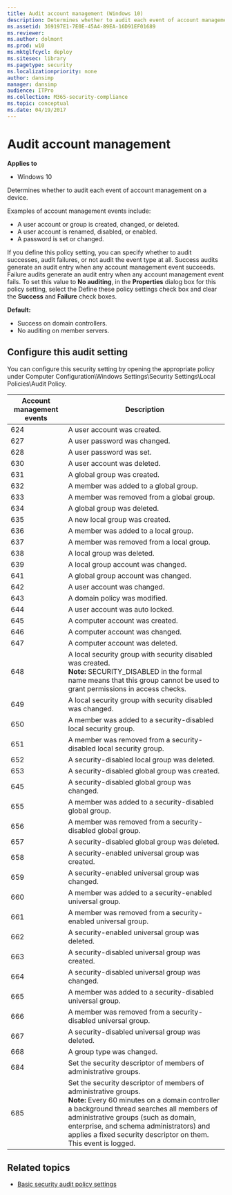 ```yaml
---
title: Audit account management (Windows 10)
description: Determines whether to audit each event of account management on a device.
ms.assetid: 369197E1-7E0E-45A4-89EA-16D91EF01689
ms.reviewer: 
ms.author: dolmont
ms.prod: w10
ms.mktglfcycl: deploy
ms.sitesec: library
ms.pagetype: security
ms.localizationpriority: none
author: dansimp
manager: dansimp
audience: ITPro
ms.collection: M365-security-compliance
ms.topic: conceptual
ms.date: 04/19/2017
---
```


# Audit account management

**Applies to**
-   Windows 10

Determines whether to audit each event of account management on a device.

Examples of account management events include:

-   A user account or group is created, changed, or deleted.
-   A user account is renamed, disabled, or enabled.
-   A password is set or changed.

If you define this policy setting, you can specify whether to audit successes, audit failures, or not audit the event type at all. Success audits generate an audit entry when any account management event succeeds. Failure audits generate an audit entry when any account management event fails. To 
set this value to **No auditing**, in the **Properties** dialog box for this policy setting, select the Define these policy settings check box and clear the **Success** and **Failure** check boxes.

**Default:**

-   Success on domain controllers.
-   No auditing on member servers.

## Configure this audit setting

You can configure this security setting by opening the appropriate policy under Computer Configuration\\Windows Settings\\Security Settings\\Local Policies\\Audit Policy.


| Account management events |                                                                                                                                                       Description                                                                                                                                                       |
|---------------------------|-------------------------------------------------------------------------------------------------------------------------------------------------------------------------------------------------------------------------------------------------------------------------------------------------------------------------|
|            624            |                                                                                                                                               A user account was created.                                                                                                                                               |
|            627            |                                                                                                                                              A user password was changed.                                                                                                                                               |
|            628            |                                                                                                                                                A user password was set.                                                                                                                                                 |
|            630            |                                                                                                                                               A user account was deleted.                                                                                                                                               |
|            631            |                                                                                                                                               A global group was created.                                                                                                                                               |
|            632            |                                                                                                                                          A member was added to a global group.                                                                                                                                          |
|            633            |                                                                                                                                        A member was removed from a global group.                                                                                                                                        |
|            634            |                                                                                                                                               A global group was deleted.                                                                                                                                               |
|            635            |                                                                                                                                             A new local group was created.                                                                                                                                              |
|            636            |                                                                                                                                          A member was added to a local group.                                                                                                                                           |
|            637            |                                                                                                                                        A member was removed from a local group.                                                                                                                                         |
|            638            |                                                                                                                                               A local group was deleted.                                                                                                                                                |
|            639            |                                                                                                                                           A local group account was changed.                                                                                                                                            |
|            641            |                                                                                                                                           A global group account was changed.                                                                                                                                           |
|            642            |                                                                                                                                               A user account was changed.                                                                                                                                               |
|            643            |                                                                                                                                              A domain policy was modified.                                                                                                                                              |
|            644            |                                                                                                                                             A user account was auto locked.                                                                                                                                             |
|            645            |                                                                                                                                             A computer account was created.                                                                                                                                             |
|            646            |                                                                                                                                             A computer account was changed.                                                                                                                                             |
|            647            |                                                                                                                                             A computer account was deleted.                                                                                                                                             |
|            648            |                                                                A local security group with security disabled was created.<br>**Note:**  SECURITY_DISABLED in the formal name means that this group cannot be used to grant permissions in access checks.                                                                |
|            649            |                                                                                                                               A local security group with security disabled was changed.                                                                                                                                |
|            650            |                                                                                                                             A member was added to a security-disabled local security group.                                                                                                                             |
|            651            |                                                                                                                           A member was removed from a security-disabled local security group.                                                                                                                           |
|            652            |                                                                                                                                      A security-disabled local group was deleted.                                                                                                                                       |
|            653            |                                                                                                                                      A security-disabled global group was created.                                                                                                                                      |
|            645            |                                                                                                                                      A security-disabled global group was changed.                                                                                                                                      |
|            655            |                                                                                                                                 A member was added to a security-disabled global group.                                                                                                                                 |
|            656            |                                                                                                                               A member was removed from a security-disabled global group.                                                                                                                               |
|            657            |                                                                                                                                      A security-disabled global group was deleted.                                                                                                                                      |
|            658            |                                                                                                                                     A security-enabled universal group was created.                                                                                                                                     |
|            659            |                                                                                                                                     A security-enabled universal group was changed.                                                                                                                                     |
|            660            |                                                                                                                                A member was added to a security-enabled universal group.                                                                                                                                |
|            661            |                                                                                                                              A member was removed from a security-enabled universal group.                                                                                                                              |
|            662            |                                                                                                                                     A security-enabled universal group was deleted.                                                                                                                                     |
|            663            |                                                                                                                                    A security-disabled universal group was created.                                                                                                                                     |
|            664            |                                                                                                                                    A security-disabled universal group was changed.                                                                                                                                     |
|            665            |                                                                                                                               A member was added to a security-disabled universal group.                                                                                                                                |
|            666            |                                                                                                                             A member was removed from a security-disabled universal group.                                                                                                                              |
|            667            |                                                                                                                                    A security-disabled universal group was deleted.                                                                                                                                     |
|            668            |                                                                                                                                                A group type was changed.                                                                                                                                                |
|            684            |                                                                                                                            Set the security descriptor of members of administrative groups.                                                                                                                             |
|            685            | Set the security descriptor of members of administrative groups.<br>**Note:**  Every 60 minutes on a domain controller a background thread searches all members of administrative groups (such as domain, enterprise, and schema administrators) and applies a fixed security descriptor on them. This event is logged. |

## Related topics

- [Basic security audit policy settings](basic-security-audit-policy-settings.md)


